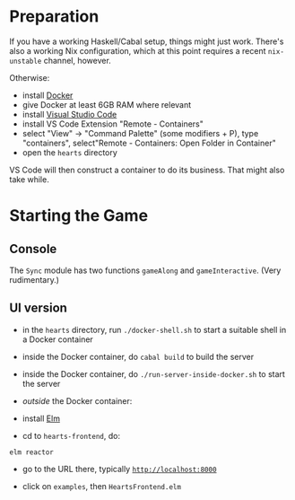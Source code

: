 # Preparation

If you have a working Haskell/Cabal setup, things might just work.
There's also a working Nix configuration, which at this point requires
a recent `nix-unstable` channel, however.

Otherwise:

- install [Docker](https://www.docker.com/)
- give Docker at least 6GB RAM where relevant
- install [Visual Studio Code](https://code.visualstudio.com/download)
- install VS Code Extension "Remote - Containers" 
- select  "View" -> "Command Palette" (some modifiers + P), type
  "containers",  select"Remote - Containers: Open Folder in Container"
- open the `hearts` directory

VS Code will then construct a container to do its business.  That
might also take while.

# Starting the Game

## Console

The `Sync` module has two functions `gameAlong` and
`gameInteractive`. (Very rudimentary.)

## UI version

- in the `hearts` directory, run `./docker-shell.sh` to start a
  suitable shell in a Docker container

- inside the Docker container, do `cabal build` to build the server

- inside the Docker container, do `./run-server-inside-docker.sh` to
  start the server
  
- *outside* the Docker container:

- install [Elm](https://elm-lang.org/)

- cd to `hearts-frontend`, do:

```
elm reactor
```

- go to the URL there, typically
  [`http://localhost:8000`](http://localhost:8000)
  
- click on `examples`, then `HeartsFrontend.elm`
